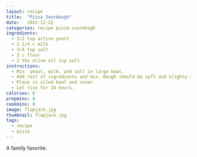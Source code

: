```yaml
---
layout: recipe
title:  "Pizza Sourdough"
date:   2021-12-22
categories: recipe pizza sourdough
ingredients: 
  - 1/2 tsp active yeast
  - 1 1/4 c milk
  - 3/4 tsp salt
  - 3 c flour
  - 2 tbs olive oil tsp salt
instructions: 
  - Mix  yeast, milk, and salt in large bowl.
  - Add rest of ingredients and mix. Dough should be spft and slighty sticky.
  - Place in oiled bowl and cover.
  - Let rise for 24 hours.
calories: 0
prepmins: 0
cookmins: 0
image: flapjack.jpg
thumbnail: flapjack.jpg
tags: 
  - recipe
  - pizza
---
```

A family favorite.

